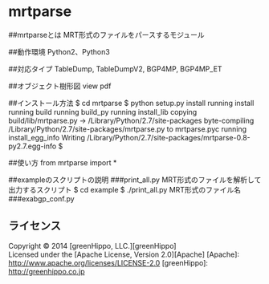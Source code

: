 mrtparse
========

##mrtparseとは
MRT形式のファイルをパースするモジュール

##動作環境
Python2、Python3

##対応タイプ
TableDump, TableDumpV2, BGP4MP, BGP4MP_ET

##オブジェクト樹形図
view pdf

##インストール方法
    $ cd mrtparse
    $ python setup.py install
    running install
    running build
    running build_py
    running install_lib
    copying build/lib/mrtparse.py -> /Library/Python/2.7/site-packages
    byte-compiling /Library/Python/2.7/site-packages/mrtparse.py to mrtparse.pyc
    running install_egg_info
    Writing /Library/Python/2.7/site-packages/mrtparse-0.8-py2.7.egg-info
    $


##使い方
    from mrtparse import *

##exampleのスクリプトの説明
###print_all.py MRT形式のファイルを解析して出力するスクリプト
    $ cd example
    $ ./print_all.py MRT形式のファイル名
###exabgp_conf.py

ライセンス
----------
Copyright &copy; 2014 [greenHippo, LLC.][greenHippo]  
Licensed under the [Apache License, Version 2.0][Apache]
[Apache]: http://www.apache.org/licenses/LICENSE-2.0
[greenHippo]: http://greenhippo.co.jp
